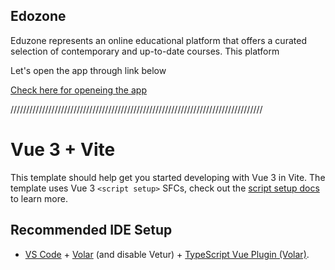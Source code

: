 ## Edozone

<p>Eduzone represents an online educational platform that offers a curated selection of contemporary and up-to-date courses. This platform</p>

<p>Let's open the app through link below</p>
<a href='https://eduzone-habib.web.app'>Check here for openeing the app</a>


////////////////////////////////////////////////////////////////////////////////

# Vue 3 + Vite

This template should help get you started developing with Vue 3 in Vite. The template uses Vue 3 `<script setup>` SFCs, check out the [script setup docs](https://v3.vuejs.org/api/sfc-script-setup.html#sfc-script-setup) to learn more.

## Recommended IDE Setup

- [VS Code](https://code.visualstudio.com/) + [Volar](https://marketplace.visualstudio.com/items?itemName=Vue.volar) (and disable Vetur) + [TypeScript Vue Plugin (Volar)](https://marketplace.visualstudio.com/items?itemName=Vue.vscode-typescript-vue-plugin).

